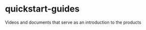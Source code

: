 quickstart-guides
=================

Videos and documents that serve as an introduction to the products
